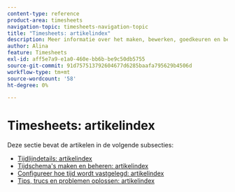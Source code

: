 ```yaml
---
content-type: reference
product-area: timesheets
navigation-topic: timesheets-navigation-topic
title: "Timesheets: artikelindex"
description: Meer informatie over het maken, bewerken, goedkeuren en beheren van tijdbladen, tijdbladprofielen en uurtypen vindt u in de volgende secties.
author: Alina
feature: Timesheets
exl-id: aff5e7a9-e1a0-460e-bb6b-be9c50db5755
source-git-commit: 91d757513792604677d6285baafa795629b4506d
workflow-type: tm+mt
source-wordcount: '58'
ht-degree: 0%

---
```


# Timesheets: artikelindex

<!-- Audited: 12/2023 -->

Deze sectie bevat de artikelen in de volgende subsecties:

* [Tijdlijndetails: artikelindex](../timesheets/timesheets/timesheets.md)
* [Tijdschema&#39;s maken en beheren: artikelindex](../timesheets/create-and-manage-timesheets/create-and-manage-timesheets.md)
* [Configureer hoe tijd wordt vastgelegd: artikelindex](../timesheets/config-timesheet-prefs/configure-timesheet-preferences.md)
* [Tips, trucs en problemen oplossen: artikelindex](../timesheets/tips-tricks-and-troubleshooting/tips-tricks-and-troubleshooting-timesheets.md)
